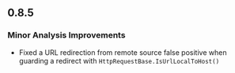 ## 0.8.5

### Minor Analysis Improvements

* Fixed a URL redirection from remote source false positive when guarding a redirect with `HttpRequestBase.IsUrlLocalToHost()`
